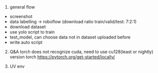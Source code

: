 1. general flow 

- screenshot
- data labelling -> roboflow (download ratio train/valid/test: 7:2:1)
- download dataset
- use yolo script to train
- test_model, can choose data not in dataset uploaded before
- write auto script

2. Q&A
torch does not recognize cuda, need to use cu128(least or nightly) version torch
https://pytorch.org/get-started/locally/

3. UV env

